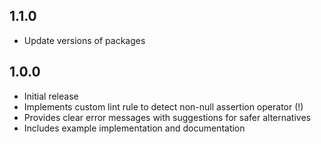 ## 1.1.0

- Update versions of packages

## 1.0.0

- Initial release
- Implements custom lint rule to detect non-null assertion operator (!)
- Provides clear error messages with suggestions for safer alternatives
- Includes example implementation and documentation
